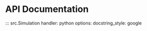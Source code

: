 # API Documentation

::: src.Simulation
    handler: python
    options:
      docstring_style: google